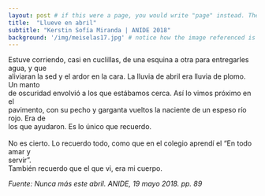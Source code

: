 ```yaml
---
layout: post # if this were a page, you would write "page" instead. They layouts are subtly different. Try it to see what happens.
title:  "Llueve en abril"
subtitle: "Kerstin Sofía Miranda | ANIDE 2018"
background: '/img/meiselas17.jpg' # notice how the image referenced is in your project's /img/posts/ folder.
---
```

Estuve corriendo, casi en cuclillas, de una esquina a otra para entregarles agua, y que <br> aliviaran la sed y el ardor en la cara. La lluvia de abril era lluvia de plomo. Un manto <br>
de oscuridad envolvió a los que estábamos cerca. Así lo vimos próximo en el <br>
pavimento, con su pecho y garganta vueltos la naciente de un espeso río rojo. Era de <br>
los que ayudaron. Es lo único que recuerdo. <br>
<br>
No es cierto. Lo recuerdo todo, como que en el colegio aprendí el “En todo amar y <br>
servir”. <br>
También recuerdo que el que vi, era mi cuerpo. <br>


*Fuente: Nunca más este abril. ANIDE, 19 mayo 2018. pp. 89*
